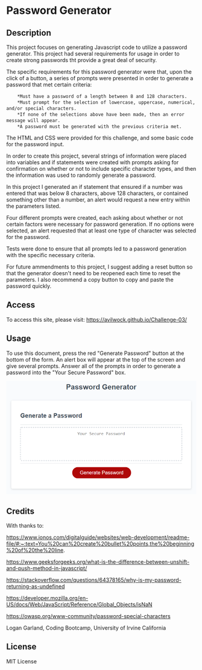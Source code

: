# Password Generator

## Description

This project focuses on generating Javascript code to utilize a password generator. This project had several requirements for usage in order to create strong passwords tht provide a great deal of security.

The specific requirements for this password generator were that, upon the click of a button, a series of prompts were presented in order to generate a password that met certain criteria:

        *Must have a password of a length between 8 and 128 characters.
        *Must prompt for the selection of lowercase, uppercase, numerical, and/or special characters.
        *If none of the selections above have been made, then an error message will appear.
        *A password must be generated with the previous criteria met.

The HTML and CSS were provided for this challenge, and some basic code for the password input.

In order to create this project, several strings of information were placed into variables and  if statements were created with prompts asking for confirmation on whether or not to include specific character types, and then the information was used to randomly generate a password.

In this project I generated an if statement that ensured if a number was entered that was below 8 characters, above 128 characters, or contained something other than a number, an alert would request a new entry within the parameters listed.

Four different prompts were created, each asking about whether or not certain factors were necessary for password generation. If no options were selected, an alert requested that at least one type of character was selected for the password.

Tests were done to ensure that all prompts led to a password generation with the specific necessary criteria.

For future ammendments to this project, I suggest adding a reset button so that the generator doesn't need to be reopened each time to reset the parameters. I also recommend a copy button to copy and paste the password quickly.

## Access

To access this site, please visit: https://avilwock.github.io/Challenge-03/

## Usage

To use this document, press the red "Generate Password" button at the bottom of the form. An alert box will appear at the top of the screen and give several prompts. Answer all of the prompts in order to generate a password into the "Your Secure Password" box.

![Alt text](assets/images/03-javascript-homework-demo.png)

## Credits
With thanks to:

https://www.ionos.com/digitalguide/websites/web-development/readme-file/#:~:text=You%20can%20create%20bullet%20points,the%20beginning%20of%20the%20line.

https://www.geeksforgeeks.org/what-is-the-difference-between-unshift-and-push-method-in-javascript/

https://stackoverflow.com/questions/64378165/why-is-my-password-returning-as-undefined

https://developer.mozilla.org/en-US/docs/Web/JavaScript/Reference/Global_Objects/isNaN

https://owasp.org/www-community/password-special-characters

Logan Garland, Coding Bootcamp, University of Irvine California

## License
MIT License